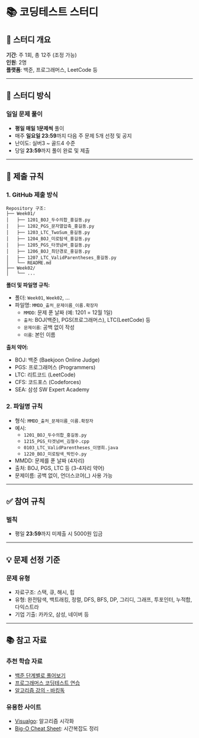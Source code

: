 # 📚 코딩테스트 스터디

## 📌 스터디 개요

**기간**: 주 1회, 총 12주 (조정 가능)  
**인원**: 2명  
**플랫폼**: 백준, 프로그래머스, LeetCode 등

---

## 🎯 스터디 방식

### 일일 문제 풀이
- **평일 매일 1문제씩** 풀이
- 매주 **일요일 23:59**까지 다음 주 문제 5개 선정 및 공지
- 난이도: 실버3 ~ 골드4 수준
- 당일 **23:59**까지 풀이 완료 및 제출

---


## 📝 제출 규칙

### 1. GitHub 제출 방식
```
Repository 구조:
├── Week01/
│   ├── 1201_BOJ_두수의합_홍길동.py
│   ├── 1202_PGS_문자열압축_홍길동.py
│   ├── 1203_LTC_TwoSum_홍길동.py
│   ├── 1204_BOJ_미로탐색_홍길동.py
│   ├── 1205_PGS_타겟넘버_홍길동.py
│   ├── 1206_BOJ_최단경로_홍길동.py
│   ├── 1207_LTC_ValidParentheses_홍길동.py
│   └── README.md
├── Week02/
│   └── ...
```

**폴더 및 파일명 규칙:**
- 폴더: `Week01`, `Week02`, ...
- 파일명: `MMDD_출처_문제이름_이름.확장자`
  - `MMDD`: 문제 푼 날짜 (예: 1201 = 12월 1일)
  - `출처`: BOJ(백준), PGS(프로그래머스), LTC(LeetCode) 등
  - `문제이름`: 공백 없이 작성
  - `이름`: 본인 이름
  
**출처 약어:**
- BOJ: 백준 (Baekjoon Online Judge)
- PGS: 프로그래머스 (Programmers)
- LTC: 리트코드 (LeetCode)
- CFS: 코드포스 (Codeforces)
- SEA: 삼성 SW Expert Academy

### 2. 파일명 규칙
- 형식: `MMDD_출처_문제이름_이름.확장자`
- 예시: 
  - `1201_BOJ_두수의합_홍길동.py`
  - `1215_PGS_타겟넘버_김철수.cpp`
  - `0103_LTC_ValidParentheses_이영희.java`
  - `1220_BOJ_미로탐색_박민수.py`
- MMDD: 문제를 푼 날짜 (4자리)
- 출처: BOJ, PGS, LTC 등 (3-4자리 약어)
- 문제이름: 공백 없이, 언더스코어(_) 사용 가능

---

## ✅ 참여 규칙

### 벌칙
- 평일 **23:59**까지 미제출 시 5000원 입금

---

## 💡 문제 선정 기준

### 문제 유형
- 자료구조: 스택, 큐, 해시, 힙
- 유형: 완전탐색, 백트래킹, 정렬, DFS, BFS, DP, 그리디, 그래프, 투포인터, 누적합, 다익스트라
- 기업 기출: 카카오, 삼성, 네이버 등


---

## 📚 참고 자료

### 추천 학습 자료
- [백준 단계별로 풀어보기](https://www.acmicpc.net/step)
- [프로그래머스 코딩테스트 연습](https://programmers.co.kr/learn/challenges)
- [알고리즘 강의 - 바킹독](https://github.com/encrypted-def/basic-algo-lecture)

### 유용한 사이트
- [Visualgo](https://visualgo.net/): 알고리즘 시각화
- [Big-O Cheat Sheet](https://www.bigocheatsheet.com/): 시간복잡도 정리
